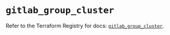 # `gitlab_group_cluster`

Refer to the Terraform Registry for docs: [`gitlab_group_cluster`](https://registry.terraform.io/providers/gitlabhq/gitlab/17.6.1/docs/resources/group_cluster).
